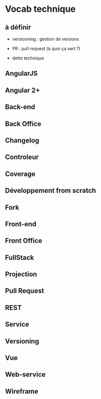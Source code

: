# Vocab technique 

## à définir 

- versionning : gestion de versions

- PR : pull request (à quoi ça sert ?)

- dette technique


## AngularJS

## Angular 2+

## Back-end

## Back Office

## Changelog

## Controleur

## Coverage

## Développement from scratch

## Fork

## Front-end

## Front Office

## FullStack

## Projection 

## Pull Request

## REST

## Service

## Versioning

## Vue

## Web-service

## Wireframe